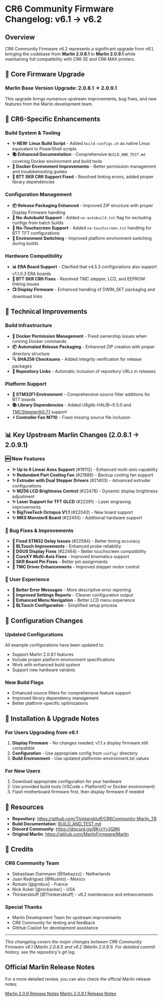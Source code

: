 # CR6 Community Firmware Changelog: v6.1 → v6.2

## Overview
CR6 Community Firmware v6.2 represents a significant upgrade from v6.1, bringing the codebase from **Marlin 2.0.8.1** to **Marlin 2.0.9.1** while maintaining full compatibility with CR6 SE and CR6 MAX printers.

## 🔧 Core Firmware Upgrade

### Marlin Base Version Upgrade: 2.0.8.1 → 2.0.9.1
This upgrade brings numerous upstream improvements, bug fixes, and new features from the Marlin development team.

## 🎯 CR6-Specific Enhancements

### Build System & Tooling
- **✨ NEW: Linux Build Script** - Added `build-configs.sh` as native Linux equivalent to PowerShell scripts
- **📚 Enhanced Documentation** - Comprehensive `BUILD_AND_TEST.md` covering Docker environment and build tools
- **🐳 Docker Environment Improvements** - Better permission management and troubleshooting guides
- **🔧 BTT SKR CR6 Support Fixed** - Resolved linking errors, added proper library dependencies

### Configuration Management
- **📦 Release Packaging Enhanced** - Improved ZIP structure with proper Display Firmware handling
- **🚫 No-Autobuild Support** - Added `no-autobuild.txt` flag for excluding configs from batch builds
- **📱 No-Touchscreen Support** - Added `no-touchscreen.txt` handling for BTT TFT configurations
- **🔄 Environment Switching** - Improved platform environment switching during builds

### Hardware Compatibility
- **📊 ERA Board Support** - Clarified that v4.5.3 configurations also support v1.1.0.3 ERA boards
- **🔧 BTT SKR CR6 Fixes** - Resolved TMC stepper, LCD, and EEPROM linking issues
- **📺 Display Firmware** - Enhanced handling of DWIN_SET packaging and download links

## 🔨 Technical Improvements

### Build Infrastructure
- **🐳 Docker Permission Management** - Fixed ownership issues when running Docker commands
- **📦 Automated Release Packaging** - Enhanced ZIP creation with proper directory structure
- **🔍 SHA256 Checksums** - Added integrity verification for release packages
- **🔗 Repository Links** - Automatic inclusion of repository URLs in releases

### Platform Support
- **🎯 STM32F1 Environment** - Comprehensive source filter additions for BTT boards
- **📚 Library Dependencies** - Added U8glib-HAL@~0.5.0 and TMCStepper@0.7.1 support
- **⚡ Controller Fan M710** - Fixed missing source file inclusion

## 📊 Key Upstream Marlin Changes (2.0.8.1 → 2.0.9.1)

### 🆕 New Features
- **✨ Up to 6 Linear Axes Support** (#19112) - Enhanced multi-axis capability
- **✨ Redundant Part Cooling Fan** (#21888) - Backup cooling fan support
- **✨ Extruder with Dual Stepper Drivers** (#21403) - Advanced extruder configurations
- **✨ M256 LCD Brightness Control** (#22478) - Dynamic display brightness adjustment
- **✨ Laser Support for TFT GLCD** (#22391) - Laser engraving improvements
- **✨ BigTreeTech Octopus V1.1** (#22042) - New board support
- **✨ MKS Monster8 Board** (#22455) - Additional hardware support

### 🐛 Bug Fixes & Improvements
- **🐛 Fixed STM32 Delay Issues** (#22584) - Better timing accuracy
- **🐛 BLTouch Improvements** - Enhanced probe reliability
- **🐛 DGUS Display Fixes** (#22464) - Better touchscreen compatibility
- **🐛 CoreXY Multi-Axis Fixes** - Improved kinematics support
- **🐛 SKR Board Pin Fixes** - Better pin assignments
- **🐛 TMC Driver Enhancements** - Improved stepper motor control

### 🚸 User Experience
- **🚸 Better Error Messages** - More descriptive error reporting
- **🚸 Improved Settings Reports** - Cleaner configuration output
- **🚸 Enhanced Menu Navigation** - Better LCD menu experience
- **🚸 BLTouch Configuration** - Simplified setup process

## 🔧 Configuration Changes

### Updated Configurations
All example configurations have been updated to:
- Support Marlin 2.0.9.1 features
- Include proper platform environment specifications
- Work with enhanced build system
- Support new hardware variants

### New Build Flags
- Enhanced source filters for comprehensive feature support
- Improved library dependency management
- Better platform-specific optimizations

## 🚀 Installation & Upgrade Notes

### For Users Upgrading from v6.1
1. **Display Firmware** - No changes needed; v1.1.x display firmware still compatible
2. **Configuration** - Use appropriate config from `config/` directory
3. **Build Environment** - Use updated platformio-environment.txt values

### For New Users
1. Download appropriate configuration for your hardware
2. Use provided build tools (VSCode + PlatformIO or Docker environment)
3. Flash motherboard firmware first, then display firmware if needed

## 🔗 Resources

- **Repository**: https://github.com/Thinkersbluff/CR6Community-Marlin_TB
- **Build Documentation**: [BUILD_AND_TEST.md](BUILD_AND_TEST.md)
- **Discord Community**: https://discord.gg/RKrxYy3Q9N
- **Original Marlin**: https://github.com/MarlinFirmware/Marlin

## 👥 Credits

### CR6 Community Team
- Sebastiaan Dammann [@Sebazzz] - Netherlands
- Juan Rodriguez [@Nushio] - Mexico  
- Romain [@grobux] - France
- Nick Acker [@nickacker] - USA
- Thinkersbluff [@Thinkersbluff] - v6.2 maintenance and enhancements

### Special Thanks
- Marlin Development Team for upstream improvements
- CR6 Community for testing and feedback
- GitHub Copilot for development assistance

---

*This changelog covers the major changes between CR6 Community Firmware v6.1 (Marlin 2.0.8.1) and v6.2 (Marlin 2.0.9.1). For detailed commit history, see the repository's git log.*


## Official Marlin Release Notes
For a more detailed review, you can also check the official Marlin release notes:

[Marlin 2.0.9 Release Notes](https://github.com/MarlinFirmware/Marlin/releases/tag/2.0.9)
[Marlin 2.0.9.1 Release Notes](https://github.com/MarlinFirmware/Marlin/releases/tag/2.0.9.1)
